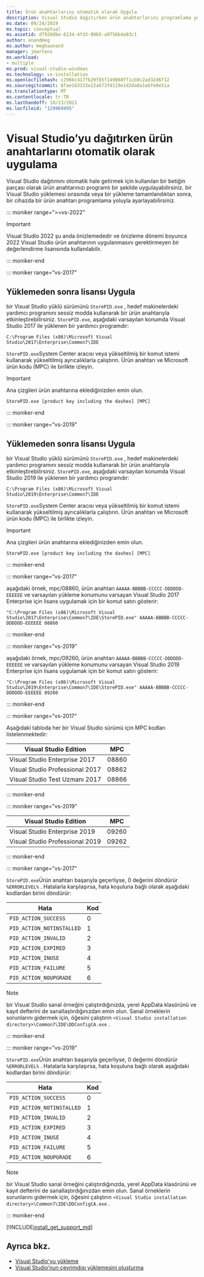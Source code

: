 ```yaml
---
title: Ürün anahtarlarını otomatik olarak Uygula
description: Visual Studio dağıtırken ürün anahtarlarını programlama yoluyla nasıl uygulayacağınızı öğrenin.
ms.date: 09/24/2019
ms.topic: conceptual
ms.assetid: d79260be-6234-4fd3-89b5-a9756b4a93c1
author: anandmeg
ms.author: meghaanand
manager: jmartens
ms.workload:
- multiple
ms.prod: visual-studio-windows
ms.technology: vs-installation
ms.openlocfilehash: c296bc417fb29f85f149868ff1cb0c2ad32d6f12
ms.sourcegitcommit: 8fae163333e22a673fd119e1d2da8a1ebfe0e51a
ms.translationtype: MT
ms.contentlocale: tr-TR
ms.lasthandoff: 10/13/2021
ms.locfileid: "129969495"
---
```

# <a name="automatically-apply-product-keys-when-deploying-visual-studio"></a>Visual Studio’yu dağıtırken ürün anahtarlarını otomatik olarak uygulama

Visual Studio dağıtımını otomatik hale getirmek için kullanılan bir betiğin parçası olarak ürün anahtarınızı programlı bir şekilde uygulayabilirsiniz. bir Visual Studio yüklemesi sırasında veya bir yükleme tamamlandıktan sonra, bir cihazda bir ürün anahtarı programlama yoluyla ayarlayabilirsiniz.

::: moniker range=">=vs-2022"

> [!IMPORTANT]
> Visual Studio 2022 şu anda önizlemededir ve önizleme dönemi boyunca 2022 Visual Studio ürün anahtarının uygulanmasını gerektirmeyen bir değerlendirme lisansında kullanılabilir.

::: moniker-end

::: moniker range="vs-2017"

## <a name="apply-the-license-after-installation"></a>Yüklemeden sonra lisansı Uygula

bir Visual Studio yüklü sürümünü `StorePID.exe` , hedef makinelerdeki yardımcı programını sessiz modda kullanarak bir ürün anahtarıyla etkinleştirebilirsiniz. `StorePID.exe`, aşağıdaki varsayılan konumda Visual Studio 2017 ile yüklenen bir yardımcı programdır:

```shell
C:\Program Files (x86)\Microsoft Visual Studio\2017\Enterprise\Common7\IDE
```

 `StorePID.exe`System Center aracısı veya yükseltilmiş bir komut istemi kullanarak yükseltilmiş ayrıcalıklarla çalıştırın. Ürün anahtarı ve Microsoft ürün kodu (MPC) ile birlikte izleyin.

>[!IMPORTANT]
> Ana çizgileri ürün anahtarına eklediğinizden emin olun.

 ```shell
 StorePID.exe [product key including the dashes] [MPC]
 ```

::: moniker-end

::: moniker range="vs-2019"

## <a name="apply-the-license-after-installation"></a>Yüklemeden sonra lisansı Uygula

bir Visual Studio yüklü sürümünü `StorePID.exe` , hedef makinelerdeki yardımcı programını sessiz modda kullanarak bir ürün anahtarıyla etkinleştirebilirsiniz. `StorePID.exe`, aşağıdaki varsayılan konumda Visual Studio 2019 ile yüklenen bir yardımcı programdır:

```shell
C:\Program Files (x86)\Microsoft Visual Studio\2019\Enterprise\Common7\IDE
```

 `StorePID.exe`System Center aracısı veya yükseltilmiş bir komut istemi kullanarak yükseltilmiş ayrıcalıklarla çalıştırın. Ürün anahtarı ve Microsoft ürün kodu (MPC) ile birlikte izleyin.

>[!IMPORTANT]
> Ana çizgileri ürün anahtarına eklediğinizden emin olun.

 ```shell
 StorePID.exe [product key including the dashes] [MPC]
 ```

::: moniker-end

::: moniker range="vs-2017"

aşağıdaki örnek, mpc/08860, ürün anahtarı `AAAAA-BBBBB-CCCCC-DDDDDD-EEEEEE` ve varsayılan yükleme konumunu varsayan Visual Studio 2017 Enterprise için lisans uygulamak için bir komut satırı gösterir:

```shell
"C:\Program Files (x86)\Microsoft Visual Studio\2017\Enterprise\Common7\IDE\StorePID.exe" AAAAA-BBBBB-CCCCC-DDDDDD-EEEEEE 08860
```

::: moniker-end

::: moniker range="vs-2019"

aşağıdaki örnek, mpc/09260, ürün anahtarı `AAAAA-BBBBB-CCCCC-DDDDDD-EEEEEE` ve varsayılan yükleme konumunu varsayan Visual Studio 2019 Enterprise için lisans uygulamak için bir komut satırı gösterir:

```shell
"C:\Program Files (x86)\Microsoft Visual Studio\2019\Enterprise\Common7\IDE\StorePID.exe" AAAAA-BBBBB-CCCCC-DDDDDD-EEEEEE 09260
```

::: moniker-end

::: moniker range="vs-2017"

 Aşağıdaki tabloda her bir Visual Studio sürümü için MPC kodları listelenmektedir:

| Visual Studio Edition                | MPC   |
|--------------------------------------|-------|
| Visual Studio Enterprise 2017        | 08860 |
| Visual Studio Professional 2017      | 08862 |
| Visual Studio Test Uzmanı 2017 | 08866 |

::: moniker-end

::: moniker range="vs-2019"

| Visual Studio Edition                | MPC   |
|--------------------------------------|-------|
| Visual Studio Enterprise 2019        | 09260 |
| Visual Studio Professional 2019      | 09262 |

::: moniker-end

::: moniker range="vs-2017"

`StorePID.exe`Ürün anahtarı başarıyla geçerliyse, 0 değerini döndürür `%ERRORLEVEL%` . Hatalarla karşılaşırsa, hata koşuluna bağlı olarak aşağıdaki kodlardan birini döndürür:

| Hata                     | Kod |
|---------------------------|------|
| `PID_ACTION_SUCCESS`      | 0    |
| `PID_ACTION_NOTINSTALLED` | 1    |
| `PID_ACTION_INVALID`      | 2    |
| `PID_ACTION_EXPIRED`      | 3    |
| `PID_ACTION_INUSE`        | 4    |
| `PID_ACTION_FAILURE`      | 5    |
| `PID_ACTION_NOUPGRADE`    | 6    |

> [!NOTE]
> bir Visual Studio sanal örneğini çalıştırdığınızda, yerel AppData klasörünü ve kayıt defterini de sanallaştırdığınızdan emin olun. Sanal örneklerin sorunlarını gidermek için, öğesini çalıştırın `<Visual Studio installation directory>\Common7\IDE\DDConfigCA.exe` .  

::: moniker-end

::: moniker range="vs-2019"

`StorePID.exe`Ürün anahtarı başarıyla geçerliyse, 0 değerini döndürür `%ERRORLEVEL%` . Hatalarla karşılaşırsa, hata koşuluna bağlı olarak aşağıdaki kodlardan birini döndürür:

| Hata                     | Kod |
|---------------------------|------|
| `PID_ACTION_SUCCESS`      | 0    |
| `PID_ACTION_NOTINSTALLED` | 1    |
| `PID_ACTION_INVALID`      | 2    |
| `PID_ACTION_EXPIRED`      | 3    |
| `PID_ACTION_INUSE`        | 4    |
| `PID_ACTION_FAILURE`      | 5    |
| `PID_ACTION_NOUPGRADE`    | 6    |

> [!NOTE]
> bir Visual Studio sanal örneğini çalıştırdığınızda, yerel AppData klasörünü ve kayıt defterini de sanallaştırdığınızdan emin olun. Sanal örneklerin sorunlarını gidermek için, öğesini çalıştırın `<Visual Studio installation directory>\Common7\IDE\DDConfigCA.exe` .  

::: moniker-end

[!INCLUDE[install_get_support_md](includes/install_get_support_md.md)]

## <a name="see-also"></a>Ayrıca bkz.

* [Visual Studio'yu yükleme](../install/install-visual-studio.md)
* [Visual Studio’nun çevrimdışı yüklemesini oluşturma](../install/create-an-offline-installation-of-visual-studio.md)